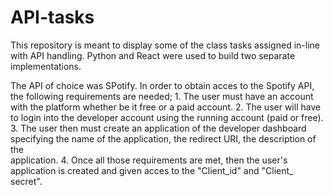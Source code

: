 # API-tasks
This repository is meant to display some of the class tasks assigned in-line with API handling. Python and React were used to build two separate implementations.

The API of choice was SPotify. 
In order to obtain acces to the Spotify API, the following requirements are needed;
    1. The user must have an account with the platform whether be it free or a paid account.
    2. The user will have to login into the developer account using the running account (paid or free).
    3. The user then must create an application of the developer dashboard specifying the name of the application, the redirect URI, the description of the     
       application.
    4. Once all those requirements are met, then the user's application is created and given acces to the "Client_id" and "Client_ secret".
    
